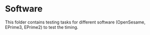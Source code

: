 # Software
This folder contains testing tasks for different software (OpenSesame, EPrime3, EPrime2) to test the timing. 